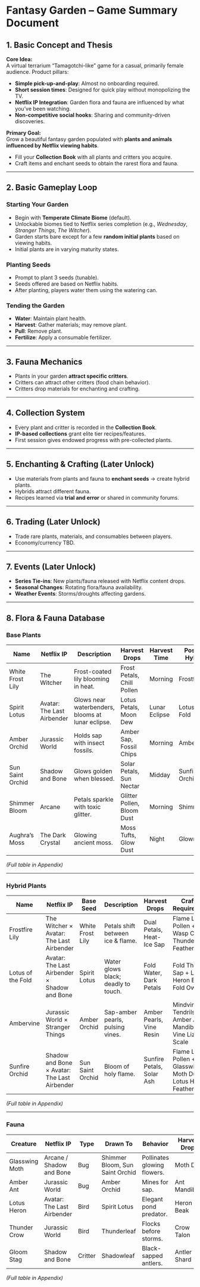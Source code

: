 # Fantasy Garden – Game Summary Document

## 1. Basic Concept and Thesis
**Core Idea:**  
A virtual terrarium “Tamagotchi-like” game for a casual, primarily female audience. Product pillars: 

- **Simple pick-up-and-play**: Almost no onboarding required.  
- **Short session times**: Designed for quick play without monopolizing the TV.  
- **Netflix IP Integration**: Garden flora and fauna are influenced by what you’ve been watching.  
- **Non-competitive social hooks**: Sharing and community-driven discoveries.  

**Primary Goal:**  
Grow a beautiful fantasy garden populated with **plants and animals influenced by Netflix viewing habits**.  

- Fill your **Collection Book** with all plants and critters you acquire.  
- Craft items and enchant seeds to obtain the rarest flora and fauna.

---

## 2. Basic Gameplay Loop

### Starting Your Garden
- Begin with **Temperate Climate Biome** (default).  
- Unlockable biomes tied to Netflix series completion (e.g., *Wednesday*, *Stranger Things*, *The Witcher*).  
- Garden starts bare except for a few **random initial plants** based on viewing habits.  
- Initial plants are in varying maturity states.

### Planting Seeds
- Prompt to plant 3 seeds (tunable).  
- Seeds offered are based on Netflix habits.  
- After planting, players water them using the watering can.

### Tending the Garden
- **Water**: Maintain plant health.  
- **Harvest**: Gather materials; may remove plant.  
- **Pull**: Remove plant.  
- **Fertilize**: Apply a consumable fertilizer.

---

## 3. Fauna Mechanics
- Plants in your garden **attract specific critters**.  
- Critters can attract other critters (food chain behavior).  
- Critters drop materials for enchanting and crafting.

---

## 4. Collection System
- Every plant and critter is recorded in the **Collection Book**.  
- **IP-based collections** grant elite tier recipes/features.  
- First session gives endowed progress with pre-collected plants.

---

## 5. Enchanting & Crafting (Later Unlock)
- Use materials from plants and fauna to **enchant seeds** → create hybrid plants.  
- Hybrids attract different fauna.  
- Recipes learned via **trial and error** or shared in community forums.

---

## 6. Trading (Later Unlock)
- Trade rare plants, materials, and consumables between players.  
- Economy/currency TBD.

---

## 7. Events (Later Unlock)
- **Series Tie-ins**: New plants/fauna released with Netflix content drops.  
- **Seasonal Changes**: Rotating flora/fauna availability.  
- **Weather Events**: Storms/droughts affecting gardens.

---

## 8. Flora & Fauna Database

### Base Plants
| Name | Netflix IP | Description | Harvest Drops | Harvest Time | Possible Hybrids |
|------|------------|-------------|---------------|--------------|------------------|
| White Frost Lily | The Witcher | Frost-coated lily blooming in heat. | Frost Petals, Chill Pollen | Morning | Frostfire Lily |
| Spirit Lotus | Avatar: The Last Airbender | Glows near waterbenders, blooms at lunar eclipse. | Lotus Petals, Moon Dew | Lunar Eclipse | Lotus of the Fold |
| Amber Orchid | Jurassic World | Holds sap with insect fossils. | Amber Sap, Fossil Chips | Morning | Ambervine |
| Sun Saint Orchid | Shadow and Bone | Glows golden when blessed. | Solar Petals, Sun Nectar | Midday | Sunfire Orchid |
| Shimmer Bloom | Arcane | Petals sparkle with toxic glitter. | Glitter Pollen, Bloom Dust | Morning | Shimmerleaf |
| Aughra’s Moss | The Dark Crystal | Glowing ancient moss. | Moss Tufts, Glow Dust | Night | Glowroot |

*(Full table in Appendix)*

---

### Hybrid Plants
| Name | Netflix IP | Base Seed | Description | Harvest Drops | Crafting Requirements |
|------|------------|-----------|-------------|---------------|-----------------------|
| Frostfire Lily | The Witcher × Avatar: The Last Airbender | White Frost Lily | Petals shift between ice & flame. | Dual Petals, Heat-Ice Sap | Flame Lily Pollen + Frost Wasp Chitin + Thunder Crow Feather |
| Lotus of the Fold | Avatar: The Last Airbender × Shadow and Bone | Spirit Lotus | Water glows black; deadly to touch. | Fold Water, Dark Petals | Fold Thistle Sap + Lotus Heron Beak + Fold Owl Eye |
| Ambervine | Jurassic World × Stranger Things | Amber Orchid | Sap-amber pearls, pulsing vines. | Amber Pearls, Vine Resin | Mindvine Tendrils + Amber Ant Mandibles + Vine Lizard Scale |
| Sunfire Orchid | Shadow and Bone × Avatar: The Last Airbender | Sun Saint Orchid | Bloom of holy flame. | Sunfire Petals, Solar Ash | Flame Lily Pollen + Glasswing Moth Dust + Lotus Heron Feather |

*(Full table in Appendix)*

---

### Fauna
| Creature | Netflix IP | Type | Drawn To | Behavior | Harvest Drops |
|----------|------------|------|----------|----------|---------------|
| Glasswing Moth | Arcane / Shadow and Bone | Bug | Shimmer Bloom, Sun Saint Orchid | Pollinates glowing flowers. | Moth Dust |
| Amber Ant | Jurassic World | Bug | Amber Orchid | Mines for sap. | Ant Mandibles |
| Lotus Heron | Avatar: The Last Airbender | Bird | Spirit Lotus | Elegant pond predator. | Heron Beak |
| Thunder Crow | Jurassic World | Bird | Thunderleaf | Flocks before storms. | Crow Talon |
| Gloom Stag | Shadow and Bone | Critter | Shadowleaf | Black-sapped antlers. | Antler Shard |

*(Full table in Appendix)*

